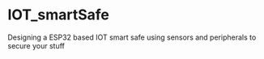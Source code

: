 # IOT_smartSafe
Designing a ESP32 based IOT smart safe using sensors and peripherals to secure your stuff
